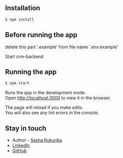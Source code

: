 ## Installation

```bash
$ npm install
```

## Before running the app
delete this part '.example' from file name '.env.example'

Start crm-backend

## Running the app

```bash
$ npm start
```

Runs the app in the development mode.\
Open [http://localhost:3000](http://localhost:3000) to view it in the browser.

The page will reload if you make edits.\
You will also see any lint errors in the console.

## Stay in touch

- Author - [Sasha Kukurika](https://www.linkedin.com/in/sasha-kukurika-ab452618a/)
- [LinkedIn](https://www.linkedin.com/in/sasha-kukurika-ab452618a/)
- [GitHub](https://github.com/SashaKukurika)
